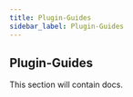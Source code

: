```yaml
---
title: Plugin-Guides
sidebar_label: Plugin-Guides
---
```


## Plugin-Guides

This section will contain docs.
